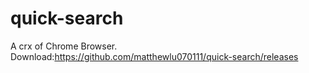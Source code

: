 # quick-search
A crx of Chrome Browser.
Download:https://github.com/matthewlu070111/quick-search/releases
